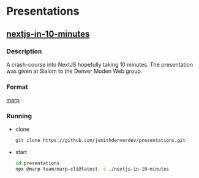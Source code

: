 # Presentations

## [nextjs-in-10-minutes](./nextjs-in-10-minutes)

### Description

A crash-course into NextJS hopefully taking 10 minutes. The presentation was given at Slalom to the Denver Moden Web group.

### Format

[marp](https://marp.app/)

### Running

- clone
  ```sh
  git clone https://github.com/jsmithdenverdev/presentations.git
  ```
- start
  ```sh
  cd presentations
  npx @marp-team/marp-cli@latest -s ./nextjs-in-10-minutes
  ```
